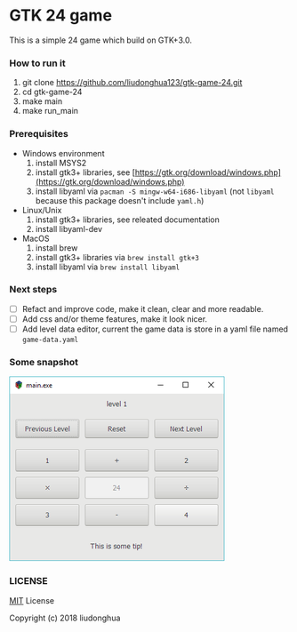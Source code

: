# GTK 24 game
This is a simple 24 game which build on GTK+3.0.

### How to run it
1. git clone https://github.com/liudonghua123/gtk-game-24.git
2. cd gtk-game-24
3. make main
4. make run_main

### Prerequisites
- Windows environment
    1. install MSYS2
    2. install gtk3+ libraries, see [https://gtk.org/download/windows.php](https://gtk.org/download/windows.php)
    3. install libyaml via `pacman -S mingw-w64-i686-libyaml` (not `libyaml` because this package doesn't include `yaml.h`)
- Linux/Unix
    1. install gtk3+ libraries, see releated documentation
    2. install libyaml-dev
- MacOS
    1. install brew
    2. install gtk3+ libraries via `brew install gtk+3`
    3. install libyaml via `brew install libyaml`

### Next steps
- [ ] Refact and improve code, make it clean, clear and more readable.
- [ ] Add css and/or theme features, make it look nicer.
- [ ] Add level data editor, current the game data is store in a yaml file named `game-data.yaml`

### Some snapshot
![](resources/main.png)

### LICENSE
[MIT](LICENSE) License

Copyright (c) 2018 liudonghua